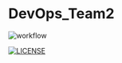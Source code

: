 # DevOps_Team2
![workflow](https://github.com/BurmeseNoob/DevOps_Team2/actions/workflows/main.yml/badge.svg)

[![LICENSE](https://img.shields.io/github/license/BurmeseNoob/DevOps_Team2.svg?style=flat-square)](https://github.com/BurmeseNoob/DevOps_Team2/blob/master/LICENSE)

